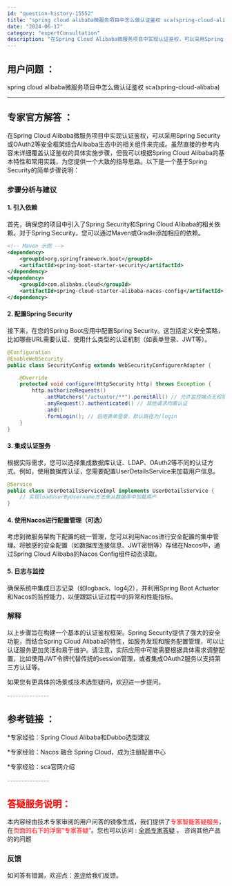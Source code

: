 ```yaml
---
id: "question-history-15552"
title: "spring cloud alibaba微服务项目中怎么做认证鉴权 sca(spring-cloud-alibaba)"
date: "2024-06-17"
category: "expertConsultation"
description: "在Spring Cloud Alibaba微服务项目中实现认证鉴权，可以采用Spring Security或OAuth2等安全框架结合Alibaba生态中的相关组件来完成。虽然直接的参考内容未详细覆盖认证鉴权的具体实施步骤，但我可以根据Spring Cloud Alibaba的基本特性和常用实践，为"
---
```


## 用户问题 ： 
 spring cloud alibaba微服务项目中怎么做认证鉴权 sca(spring-cloud-alibaba) 

---------------
## 专家官方解答 ：

在Spring Cloud Alibaba微服务项目中实现认证鉴权，可以采用Spring Security或OAuth2等安全框架结合Alibaba生态中的相关组件来完成。虽然直接的参考内容未详细覆盖认证鉴权的具体实施步骤，但我可以根据Spring Cloud Alibaba的基本特性和常用实践，为您提供一个大致的指导思路。以下是一个基于Spring Security的简单步骤说明：

### 步骤分析与建议

#### 1. 引入依赖
首先，确保您的项目中引入了Spring Security和Spring Cloud Alibaba的相关依赖。对于Spring Security，您可以通过Maven或Gradle添加相应的依赖。

```xml
<!-- Maven 示例 -->
<dependency>
    <groupId>org.springframework.boot</groupId>
    <artifactId>spring-boot-starter-security</artifactId>
</dependency>
<dependency>
    <groupId>com.alibaba.cloud</groupId>
    <artifactId>spring-cloud-starter-alibaba-nacos-config</artifactId>
</dependency>
```

#### 2. 配置Spring Security
接下来，在您的Spring Boot应用中配置Spring Security。这包括定义安全策略，比如哪些URL需要认证、使用什么类型的认证机制（如表单登录、JWT等）。

```java
@Configuration
@EnableWebSecurity
public class SecurityConfig extends WebSecurityConfigurerAdapter {

    @Override
    protected void configure(HttpSecurity http) throws Exception {
        http.authorizeRequests()
            .antMatchers("/actuator/**").permitAll() // 允许监控端点无权限访问
            .anyRequest().authenticated() // 其他请求均需认证
            .and()
            .formLogin(); // 启用表单登录，默认路径为/login
    }
}
```

#### 3. 集成认证服务
根据实际需求，您可以选择集成数据库认证、LDAP、OAuth2等不同的认证方式。例如，使用数据库认证，您需要配置UserDetailsService来加载用户信息。

```java
@Service
public class UserDetailsServiceImpl implements UserDetailsService {
    // 实现loadUserByUsername方法来从数据库中加载用户
}
```

#### 4. 使用Nacos进行配置管理（可选）
考虑到微服务架构下配置的统一管理，您可以利用Nacos进行安全配置的集中管理。将敏感的安全配置（如数据库连接信息、JWT密钥等）存储在Nacos中，通过Spring Cloud Alibaba的Nacos Config组件动态读取。

#### 5. 日志与监控
确保系统中集成日志记录（如logback、log4j2），并利用Spring Boot Actuator和Nacos的监控能力，以便跟踪认证过程中的异常和性能指标。

### 解释
以上步骤旨在构建一个基本的认证鉴权框架。Spring Security提供了强大的安全功能，而结合Spring Cloud Alibaba的特性，如服务发现和服务配置管理，可以让认证服务更加灵活和易于维护。请注意，实际应用中可能需要根据具体需求调整配置，比如使用JWT令牌代替传统的session管理，或者集成OAuth2服务以支持第三方认证等。

如果您有更具体的场景或技术选型疑问，欢迎进一步提问。


<font color="#949494">---------------</font> 


## 参考链接 ：

*专家经验：Spring Cloud Alibaba和Dubbo选型建议 
 
 *专家经验：Nacos 融合 Spring Cloud，成为注册配置中心 
 
 *专家经验：sca官网介绍 


 <font color="#949494">---------------</font> 
 


## <font color="#FF0000">答疑服务说明：</font> 

本内容经由技术专家审阅的用户问答的镜像生成，我们提供了<font color="#FF0000">专家智能答疑服务</font>，在<font color="#FF0000">页面的右下的浮窗”专家答疑“</font>。您也可以访问 : [全局专家答疑](https://opensource.alibaba.com/chatBot) 。 咨询其他产品的的问题

### 反馈
如问答有错漏，欢迎点：[差评](https://ai.nacos.io/user/feedbackByEnhancerGradePOJOID?enhancerGradePOJOId=15577)给我们反馈。
